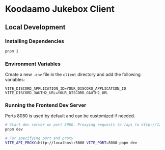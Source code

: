 # Koodaamo Jukebox Client

## Local Development

### Installing Dependencies

```bash
pnpm i
```

### Environment Variables

Create a new `.env` file in the `client` directory and add the following variables:

```
VITE_DISCORD_APPLICATION_ID=YOUR_DISCORD_APPLICATION_ID
VITE_DISCORD_OAUTH2_URL=YOUR_DISCORD_OAUTH2_URL
```

### Running the Frontend Dev Server

Ports 8080 is used by default and can be customized if needed.

```bash
# Start dev server on port 8080. Proxying requests to /api to http://127.0.0.1:5000
pnpm dev

# For specifying port and proxy
VITE_API_PROXY=http://localhost:5000 VITE_PORT=8080 pnpm dev
```
